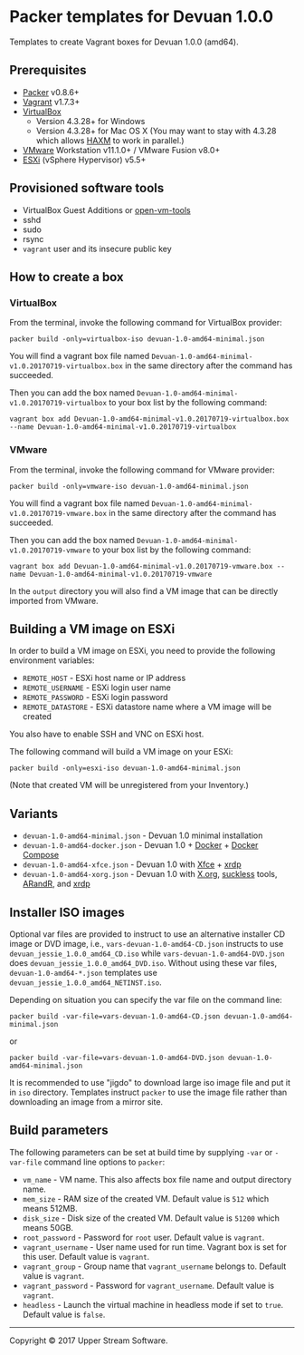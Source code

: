 # Packer templates for Devuan 1.0.0

Templates to create Vagrant boxes for Devuan 1.0.0 (amd64).


## Prerequisites

* [Packer][] v0.8.6+
* [Vagrant][] v1.7.3+
* [VirtualBox][]
	* Version 4.3.28+ for Windows
	* Version 4.3.28+ for Mac OS X (You may want to stay with 4.3.28 which allows [HAXM] to work in parallel.)
* [VMware][] Workstation v11.1.0+ / VMware Fusion v8.0+
* [ESXi][] (vSphere Hypervisor) v5.5+

[ESXi]: http://www.vmware.com/products/vsphere-hypervisor
        "Free VMware vSphere Hypervisor, Free Virtualization (ESXi)"
[HAXM]: https://software.intel.com/en-us/android/articles/intel-hardware-accelerated-execution-manager
        "Intel&reg; Hardware Accelerated Execution Manager"
[Packer]: https://www.packer.io/ "Packer by HashiCorp"
[Vagrant]: https://www.vagrantup.com/ "Vagrant"
[VirtualBox]: https://www.virtualbox.org/ "Oracle VM VirtualBox"
[VMware]: http://www.vmware.com/ "VMware Virtualization for Desktop &amp; Server, Application, Public &amp; Hybrid Clouds"


## Provisioned software tools

* VirtualBox Guest Additions or [open-vm-tools][]
* sshd
* sudo
* rsync
* `vagrant` user and its insecure public key

[open-vm-tools]: https://github.com/vmware/open-vm-tools "Official repository of VMware open-vm-tools project"


## How to create a box

### VirtualBox

From the terminal, invoke the following command for VirtualBox provider:

    packer build -only=virtualbox-iso devuan-1.0-amd64-minimal.json

You will find a vagrant box file named `Devuan-1.0-amd64-minimal-v1.0.20170719-virtualbox.box`
in the same directory after the command has succeeded.

Then you can add the box named `Devuan-1.0-amd64-minimal-v1.0.20170719-virtualbox` to your box list
by the following command:

    vagrant box add Devuan-1.0-amd64-minimal-v1.0.20170719-virtualbox.box --name Devuan-1.0-amd64-minimal-v1.0.20170719-virtualbox

### VMware

From the terminal, invoke the following command for VMware provider:

    packer build -only=vmware-iso devuan-1.0-amd64-minimal.json

You will find a vagrant box file named `Devuan-1.0-amd64-minimal-v1.0.20170719-vmware.box`
in the same directory after the command has succeeded.

Then you can add the box named `Devuan-1.0-amd64-minimal-v1.0.20170719-vmware` to your box list
by the following command:

    vagrant box add Devuan-1.0-amd64-minimal-v1.0.20170719-vmware.box --name Devuan-1.0-amd64-minimal-v1.0.20170719-vmware

In the `output` directory you will also find a VM image that can be directly imported from VMware.


## Building a VM image on ESXi

In order to build a VM image on ESXi, you need to provide the following environment variables:

* `REMOTE_HOST` - ESXi host name or IP address
* `REMOTE_USERNAME` - ESXi login user name
* `REMOTE_PASSWORD` - ESXi login password
* `REMOTE_DATASTORE` - ESXi datastore name where a VM image will be created

You also have to enable SSH and VNC on ESXi host.

The following command will build a VM image on your ESXi:

    packer build -only=esxi-iso devuan-1.0-amd64-minimal.json

(Note that created VM will be unregistered from your Inventory.)


## Variants

* `devuan-1.0-amd64-minimal.json` - Devuan 1.0 minimal installation
* `devuan-1.0-amd64-docker.json` - Devuan 1.0 + [Docker][] + [Docker Compose][]
* `devuan-1.0-amd64-xfce.json` - Devuan 1.0 with [Xfce][] + [xrdp][]
* `devuan-1.0-amd64-xorg.json` - Devuan 1.0 with [X.org][], [suckless][] tools, [ARandR][], and [xrdp][]

[ARandR]: https://christian.amsuess.com/tools/arandr/ "ARandR: Another XRandR GUI"
[Docker]: https://www.docker.com/ "Docker - Build, Ship, and Run Any App, Anywhere"
[Docker Compose]: https://docs.docker.com/compose/ "Docker Compose"
[suckless]: http://suckless.org/ "suckless.org software that sucks less"
[X.org]: https://www.x.org/wiki/ "X.Org"
[Xfce]: http://www.xfce.org/ "Xfce Desktop Environment"
[xrdp]: http://www.xrdp.org/ "xrdp"


## Installer ISO images

Optional var files are provided to instruct to use an alternative installer CD image or DVD image, i.e.,
`vars-devuan-1.0-amd64-CD.json` instructs to use `devuan_jessie_1.0.0_amd64_CD.iso` while
`vars-devuan-1.0-amd64-DVD.json` does `devuan_jessie_1.0.0_amd64_DVD.iso`.
Without using these var files, `devuan-1.0-amd64-*.json` templates use `devuan_jessie_1.0.0_amd64_NETINST.iso`.

Depending on situation you can specify the var file on the command line:

    packer build -var-file=vars-devuan-1.0-amd64-CD.json devuan-1.0-amd64-minimal.json

or

    packer build -var-file=vars-devuan-1.0-amd64-DVD.json devuan-1.0-amd64-minimal.json

It is recommended to use "jigdo" to download large iso image file and put it in `iso` directory.  Templates
instruct `packer` to use the image file rather than downloading an image from a mirror site.


## Build parameters

The following parameters can be set at build time by supplying `-var` or `-var-file` command line options to `packer`:

* `vm_name` - VM name.  This also affects box file name and output directory name.
* `mem_size` - RAM size of the created VM.  Default value is `512` which means 512MB.
* `disk_size` - Disk size of the created VM.  Default value is `51200` which means 50GB.
* `root_password` - Password for `root` user.  Default value is `vagrant`.
* `vagrant_username` - User name used for run time.  Vagrant box is set for this user.  Default value is `vagrant`.
* `vagrant_group` - Group name that `vagrant_username` belongs to.  Default value is `vagrant`.
* `vagrant_password` - Password for `vagrant_username`.  Default value is `vagrant`.
* `headless` - Launch the virtual machine in headless mode if set to `true`.  Default value is `false`.

- - -

Copyright &copy; 2017 Upper Stream Software.
